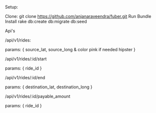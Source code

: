Setup:

Clone: git clone https://github.com/anjanaraveendra/fuber.git
Run Bundle Install
rake db:create db:migrate db:seed

Api's

/api/v1/rides:

params: { source_lat, source_long & color pink if needed hipster }

/api/v1/rides/:id/start

params: { ride_id }

/api/v1/rides/:id/end

params: { destination_lat, destination_long }

/api/v1/rides/:id/payable_amount

params: { ride_id }

